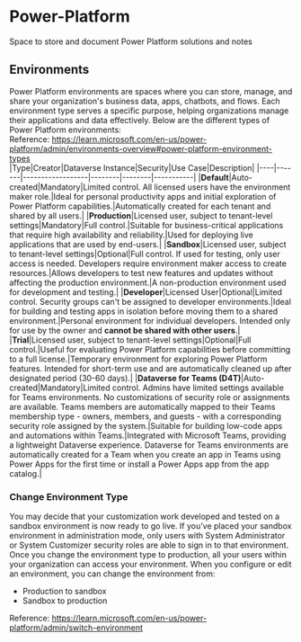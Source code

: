 # Power-Platform
Space to store and document Power Platform solutions and notes

## Environments
Power Platform environments are spaces where you can store, manage, and share your organization's business data, apps, chatbots, and flows. Each environment type serves a specific purpose, helping organizations manage their applications and data effectively. Below are the different types of Power Platform environments:  
Reference: https://learn.microsoft.com/en-us/power-platform/admin/environments-overview#power-platform-environment-types   
|Type|Creator|Dataverse Instance|Security|Use Case|Description|
|----|-------|------------------|--------|--------|-----------|
|**Default**|Auto-created|Mandatory|Limited control. All licensed users have the environment maker role.|Ideal for personal productivity apps and initial exploration of Power Platform capabilities.|Automatically created for each tenant and shared by all users.|
|**Production**|Licensed user, subject to tenant-level settings|Mandatory|Full control.|Suitable for business-critical applications that require high availability and reliability.|Used for deploying live applications that are used by end-users.|
|**Sandbox**|Licensed user, subject to tenant-level settings|Optional|Full control. If used for testing, only user access is needed. Developers require environment maker access to create resources.|Allows developers to test new features and updates without affecting the production environment.|A non-production environment used for development and testing.|
|**Developer**|Licensed User|Optional|Limited control. Security groups can't be assigned to developer environments.|Ideal for building and testing apps in isolation before moving them to a shared environment.|Personal environment for individual developers. Intended only for use by the owner and **cannot be shared with other users**.|
|**Trial**|Licensed user, subject to tenant-level settings|Optional|Full control.|Useful for evaluating Power Platform capabilities before committing to a full license.|Temporary environment for exploring Power Platform features. Intended for short-term use and are automatically cleaned up after designated period (30-60 days).|
|**Dataverse for Teams (D4T)**|Auto-created|Mandatory|Limited control. Admins have limited settings available for Teams environments. No customizations of security role or assignments are available. Teams members are automatically mapped to their Teams membership type - owners, members, and guests - with a corresponding security role assigned by the system.|Suitable for building low-code apps and automations within Teams.|Integrated with Microsoft Teams, providing a lightweight Dataverse experience.  Dataverse for Teams environments are automatically created for a Team when you create an app in Teams using Power Apps for the first time or install a Power Apps app from the app catalog.|  

### Change Environment Type
You may decide that your customization work developed and tested on a sandbox environment is now ready to go live. If you’ve placed your sandbox environment in administration mode, only users with System Administrator or System Customizer security roles are able to sign in to that environment. Once you change the environment type to production, all your users within your organization can access your environment. When you configure or edit an environment, you can change the environment from:  
- Production to sandbox  
- Sandbox to production  

Reference: https://learn.microsoft.com/en-us/power-platform/admin/switch-environment

